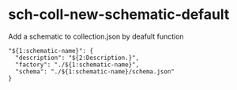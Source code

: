 # sch-coll-new-schematic-default

Add a schematic to collection.json by deafult function

```
"${1:schematic-name}": {
  "description": "${2:Description.}",
  "factory": "./${1:schematic-name}",
  "schema": "./${1:schematic-name}/schema.json"
}
```
